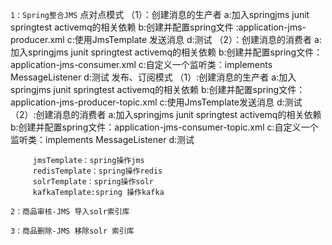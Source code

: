 `1：Spring整合JMS`
    点对点模式
    （1）：创建消息的生产者
        a:加入springjms junit springtest activemq的相关依赖
        b:创建并配置spring文件 :application-jms-producer.xml
        c:使用JmsTemplate 发送消息
        d:测试
    （2）：创建消息的消费者
        a: 加入springjms junit springtest activemq的相关依赖
        b:创建并配置spring文件：application-jms-consumer.xml
        c:自定义一个监听类：implements MessageListener
        d:测试
     发布、订阅模式
     （1）:创建消息的生产者
         a:加入springjms junit springtest activemq的相关依赖
         b:创建并配置spring文件：application-jms-producer-topic.xml
         c:使用JmsTemplate发送消息
         d:测试
     （2）:创建消息的消费者
         a:加入springjms junit springtest activemq的相关依赖
         b:创建并配置spring文件：application-jms-consumer-topic.xml
         c:自定义一个监听类：implements MessageListener
         d:测试
         
         
         
         
         
         jmsTemplate：spring操作jms
         redisTemplate：spring操作redis
         solrTemplate：spring操作solr
         kafkaTemplate:spring 操作kafka
         
        
`2：商品审核-JMS 导入solr索引库`

`3：商品删除-JMS 移除solr 索引库`


